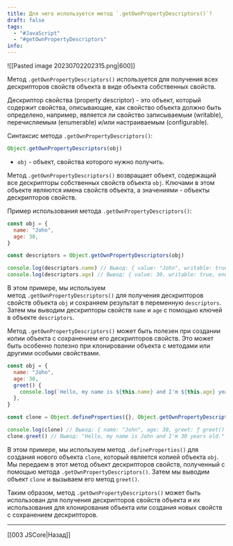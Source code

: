 ```yaml
---
title: Для чего используется метод `.getOwnPropertyDescriptors()`?
draft: false
tags:
  - "#JavaScript"
  - "#getOwnPropertyDescriptors"
info:
---
```

![[Pasted image 20230702202315.png|600]]

Метод `.getOwnPropertyDescriptors()` используется для получения всех дескрипторов свойств объекта в виде объекта собственных свойств.

Дескриптор свойства (property descriptor) - это объект, который содержит свойства, описывающие, как свойство объекта должно быть определено, например, является ли свойство записываемым (writable), перечисляемым (enumerable) и/или настраиваемым (configurable).

Синтаксис метода `.getOwnPropertyDescriptors()`:

```javascript
Object.getOwnPropertyDescriptors(obj)
```

- `obj` - объект, свойства которого нужно получить.

Метод `.getOwnPropertyDescriptors()` возвращает объект, содержащий все дескрипторы собственных свойств объекта `obj`. Ключами в этом объекте являются имена свойств объекта, а значениями - объекты дескрипторов свойств.

Пример использования метода `.getOwnPropertyDescriptors()`:

```javascript
const obj = {
  name: "John",
  age: 30,
}

const descriptors = Object.getOwnPropertyDescriptors(obj)

console.log(descriptors.name) // Вывод: { value: "John", writable: true, enumerable: true, configurable: true }
console.log(descriptors.age) // Вывод: { value: 30, writable: true, enumerable: true, configurable: true }
```

В этом примере, мы используем метод `.getOwnPropertyDescriptors()` для получения дескрипторов свойств объекта `obj` и сохраняем результат в переменную `descriptors`. Затем мы выводим дескрипторы свойств `name` и `age` с помощью ключей в объекте `descriptors`.

Метод `.getOwnPropertyDescriptors()` может быть полезен при создании копии объекта с сохранением его дескрипторов свойств. Это может быть особенно полезно при клонировании объекта с методами или другими особыми свойствами.

```javascript
const obj = {
  name: "John",
  age: 30,
  greet() {
    console.log(`Hello, my name is ${this.name} and I'm ${this.age} years old.`)
  },
}

const clone = Object.defineProperties({}, Object.getOwnPropertyDescriptors(obj))

console.log(clone) // Вывод: { name: "John", age: 30, greet: ƒ greet() {...} }
clone.greet() // Вывод: "Hello, my name is John and I'm 30 years old."
```

В этом примере, мы используем метод `.defineProperties()` для создания нового объекта `clone`, который является копией объекта `obj`. Мы передаем в этот метод объект дескрипторов свойств, полученный с помощью метода `.getOwnPropertyDescriptors()`. Затем мы выводим объект `clone` и вызываем его метод `greet()`.

Таким образом, метод `.getOwnPropertyDescriptors()` может быть использован для получения дескрипторов свойств объекта и их использования для клонирования объекта или создания новых свойств с сохранением дескрипторов.

---

[[003 JSCore|Назад]]